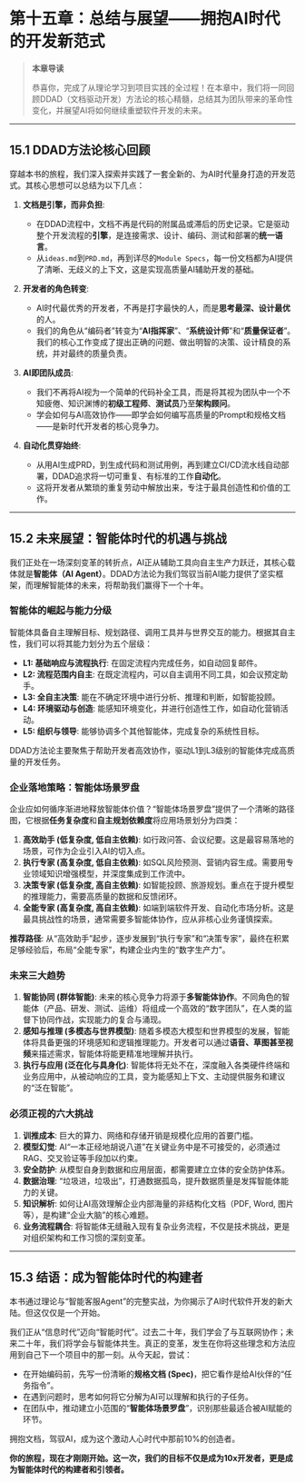 # 第十五章：总结与展望——拥抱AI时代的开发新范式

> **本章导读**
>
> 恭喜你，完成了从理论学习到项目实践的全过程！在本章中，我们将一同回顾DDAD（文档驱动开发）方法论的核心精髓，总结其为团队带来的革命性变化，并展望AI将如何继续重塑软件开发的未来。

---

## 15.1 DDAD方法论核心回顾

穿越本书的旅程，我们深入探索并实践了一套全新的、为AI时代量身打造的开发范式。其核心思想可以总结为以下几点：

1.  **文档是引擎，而非负担**:
    - 在DDAD流程中，文档不再是代码的附属品或滞后的历史记录。它是驱动整个开发流程的**引擎**，是连接需求、设计、编码、测试和部署的**统一语言**。
    - 从`ideas.md`到`PRD.md`，再到详尽的`Module Specs`，每一份文档都为AI提供了清晰、无歧义的上下文，这是实现高质量AI辅助开发的基础。

2.  **开发者的角色转变**:
    - AI时代最优秀的开发者，不再是打字最快的人，而是**思考最深、设计最优**的人。
    - 我们的角色从“编码者”转变为“**AI指挥家**”、“**系统设计师**”和“**质量保证者**”。我们的核心工作变成了提出正确的问题、做出明智的决策、设计精良的系统，并对最终的质量负责。

3.  **AI即团队成员**:
    - 我们不再将AI视为一个简单的代码补全工具，而是将其视为团队中一个不知疲倦、知识渊博的**初级工程师**、**测试员**乃至**架构顾问**。
    - 学会如何与AI高效协作——即学会如何编写高质量的Prompt和规格文档——是新时代开发者的核心竞争力。

4.  **自动化贯穿始终**:
    - 从用AI生成PRD，到生成代码和测试用例，再到建立CI/CD流水线自动部署，DDAD追求将一切可重复、有标准的工作**自动化**。
    - 这将开发者从繁琐的重复劳动中解放出来，专注于最具创造性和价值的工作。

---

## 15.2 未来展望：智能体时代的机遇与挑战

我们正处在一场深刻变革的转折点，AI正从辅助工具向自主生产力跃迁，其核心载体就是**智能体（AI Agent）**。DDAD方法论为我们驾驭当前AI能力提供了坚实框架，而理解智能体的未来，将帮助我们赢得下一个十年。

### 智能体的崛起与能力分级
智能体具备自主理解目标、规划路径、调用工具并与世界交互的能力。根据其自主性，我们可以将其能力划分为五个层级：
- **L1: 基础响应与流程执行**: 在固定流程内完成任务，如自动回复邮件。
- **L2: 流程范围内自主**: 在既定流程内，可以自主调用不同工具，如会议预定助手。
- **L3: 全自主决策**: 能在不确定环境中进行分析、推理和判断，如智能投顾。
- **L4: 环境驱动与创造**: 能感知环境变化，并进行创造性工作，如自动化营销活动。
- **L5: 组织与领导**: 能够协调多个其他智能体，完成复杂的系统性目标。

DDAD方法论主要聚焦于帮助开发者高效协作，驱动L1到L3级别的智能体完成高质量的开发任务。

### 企业落地策略：智能体场景罗盘
企业应如何循序渐进地释放智能体价值？“智能体场景罗盘”提供了一个清晰的路径图，它根据**任务复杂度**和**自主规划依赖度**将应用场景划分为四类：

1.  **高效助手 (低复杂度, 低自主依赖)**: 如行政问答、会议纪要。这是最容易落地的场景，可作为企业引入AI的切入点。
2.  **执行专家 (高复杂度, 低自主依赖)**: 如SQL风险预测、营销内容生成。需要用专业领域知识增强模型，并深度集成到工作流中。
3.  **决策专家 (低复杂度, 高自主依赖)**: 如智能投顾、旅游规划。重点在于提升模型的推理能力，需要高质量的数据和反馈闭环。
4.  **全能专家 (高复杂度, 高自主依赖)**: 如端到端软件开发、自动化市场分析。这是最具挑战性的场景，通常需要多智能体协作，应从非核心业务谨慎探索。

**推荐路径**: 从“高效助手”起步，逐步发展到“执行专家”和“决策专家”，最终在积累足够经验后，布局“全能专家”，构建企业内生的“数字生产力”。

### 未来三大趋势
1.  **智能协同 (群体智能)**: 未来的核心竞争力将源于**多智能体协作**。不同角色的智能体（产品、研发、测试、运维）将组成一个高效的“数字团队”，在人类的监督下协同作战，实现能力的复合与涌现。
2.  **感知与推理 (多模态与世界模型)**: 随着多模态大模型和世界模型的发展，智能体将具备更强的环境感知和逻辑推理能力。开发者可以通过**语音、草图甚至视频**来描述需求，智能体将能更精准地理解并执行。
3.  **执行与应用 (泛在化与具身化)**: 智能体将无处不在，深度融入各类硬件终端和业务应用中，从被动响应的工具，变为能感知上下文、主动提供服务和建议的“泛在智能”。

### 必须正视的六大挑战
1.  **训推成本**: 巨大的算力、网络和存储开销是规模化应用的首要门槛。
2.  **模型幻觉**: AI“一本正经地胡说八道”在关键业务中是不可接受的，必须通过RAG、交叉验证等手段加以约束。
3.  **安全防护**: 从模型自身到数据和应用层面，都需要建立立体的安全防护体系。
4.  **数据治理**: “垃圾进，垃圾出”，打通数据孤岛，提升数据质量是发挥智能体能力的关键。
5.  **知识解析**: 如何让AI高效理解企业内部海量的非结构化文档（PDF, Word, 图片等），是构建“企业大脑”的核心难题。
6.  **业务流程耦合**: 将智能体无缝融入现有复杂业务流程，不仅是技术挑战，更是对组织架构和工作习惯的深刻变革。

---

## 15.3 结语：成为智能体时代的构建者

本书通过理论与“智能客服Agent”的完整实战，为你揭示了AI时代软件开发的新大陆。但这仅仅是一个开始。

我们正从“信息时代”迈向“智能时代”。过去二十年，我们学会了与互联网协作；未来二十年，我们将学会与智能体共生。真正的变革，发生在你将这些理念和方法应用到自己下一个项目中的那一刻。从今天起，尝试：
- 在开始编码前，先写一份清晰的**规格文档 (Spec)**，把它看作是给AI伙伴的“任务指令”。
- 在遇到问题时，思考如何将它分解为AI可以理解和执行的子任务。
- 在团队中，推动建立小范围的“**智能体场景罗盘**”，识别那些最适合被AI赋能的环节。

拥抱文档，驾驭AI，成为这个激动人心时代中那前10%的创造者。

**你的旅程，现在才刚刚开始。这一次，我们的目标不仅是成为10x开发者，更是成为智能体时代的构建者和引领者。**